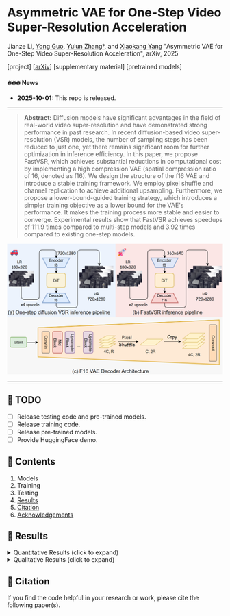 # Asymmetric VAE for One-Step Video Super-Resolution Acceleration

Jianze Li, [Yong Guo](https://www.guoyongcs.com/), [Yulun Zhang*](http://yulunzhang.com/), and [Xiaokang Yang](https://scholar.google.com/citations?user=yDEavdMAAAAJ) "Asymmetric VAE for One-Step Video Super-Resolution Acceleration", arXiv, 2025

[project] [[arXiv](https://arxiv.org/abs/2509.24142)] [supplementary material] [pretrained models]



#### 🔥🔥🔥 News

- **2025-10-01:** This repo is released.

---

> **Abstract:** Diffusion models have significant advantages in the field of real-world video super-resolution and have demonstrated strong performance in past research. In recent diffusion-based video super-resolution (VSR) models, the number of sampling steps has been reduced to just one, yet there remains significant room for further optimization in inference efficiency. In this paper, we propose FastVSR, which achieves substantial reductions in computational cost by implementing a high compression VAE (spatial compression ratio of 16, denoted as f16). We design the structure of the f16 VAE and introduce a stable training framework. We employ pixel shuffle and channel replication to achieve additional upsampling. Furthermore, we propose a lower-bound-guided training strategy, which introduces a simpler training objective as a lower bound for the VAE's performance. It makes the training process more stable and easier to converge. Experimental results show that FastVSR achieves speedups of 111.9 times compared to multi-step models and 3.92 times compared to existing one-step models.

![](figs/model_arc.png)


---

## 🔖 TODO

- [ ] Release testing code and pre-trained models.
- [ ] Release training code. 
- [ ] Release pre-trained models.
- [ ] Provide HuggingFace demo.

## 🔗 Contents

1. Models
1. Training
1. Testing
1. [Results](#results)
1. [Citation](#citation)
1. [Acknowledgements](#acknowledgements)

## <a name="results"></a>🔎 Results

<details>
<summary>Quantitative Results (click to expand)</summary>

- Results in Table 1 of the main paper

<p align="center">
  <img width="900" src="figs/table1.png">
</p>

- Efficiency comparsion in Table 2 of the main paper

<p align="center">
  <img width="900" src="figs/table2.png">
</p>

</details>

<details>
<summary>Qualitative Results (click to expand)</summary>

- Results in Figure 4 of the main paper

<p align="center">
  <img width="900" src="figs/visual.png">
</p>


</details>

## <a name="citation"></a>📎 Citation

If you find the code helpful in your research or work, please cite the following paper(s).

```

```
